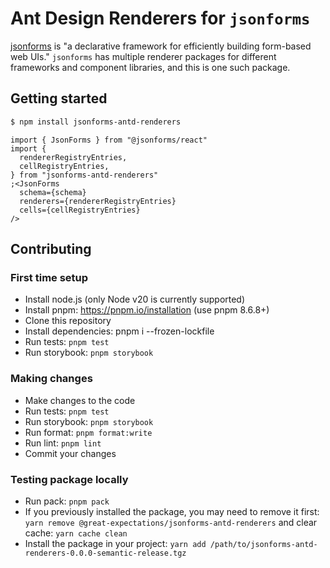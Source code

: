 # Ant Design Renderers for `jsonforms`

[jsonforms](jsonforms.io) is "a declarative framework for efficiently building form-based web UIs." `jsonforms` has multiple renderer packages for different frameworks and component libraries, and this is one such package.

## Getting started

```bash
$ npm install jsonforms-antd-renderers
```

```tsx
import { JsonForms } from "@jsonforms/react"
import {
  rendererRegistryEntries,
  cellRegistryEntries,
} from "jsonforms-antd-renderers"
;<JsonForms
  schema={schema}
  renderers={rendererRegistryEntries}
  cells={cellRegistryEntries}
/>
```

## Contributing

### First time setup

- Install node.js (only Node v20 is currently supported)
- Install pnpm: https://pnpm.io/installation (use pnpm 8.6.8+)
- Clone this repository
- Install dependencies: pnpm i --frozen-lockfile
- Run tests: `pnpm test`
- Run storybook: `pnpm storybook`

### Making changes

- Make changes to the code
- Run tests: `pnpm test`
- Run storybook: `pnpm storybook`
- Run format: `pnpm format:write`
- Run lint: `pnpm lint`
- Commit your changes

### Testing package locally

- Run pack: `pnpm pack`
- If you previously installed the package, you may need to remove it first: `yarn remove @great-expectations/jsonforms-antd-renderers` and clear cache: `yarn cache clean`
- Install the package in your project: `yarn add /path/to/jsonforms-antd-renderers-0.0.0-semantic-release.tgz`
